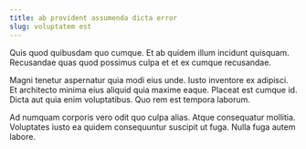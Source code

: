 ```yaml
---
title: ab provident assumenda dicta error
slug: voluptatem est
---
```


Quis quod quibusdam quo cumque. Et ab quidem illum incidunt quisquam. Recusandae quas quod possimus culpa et et ex cumque recusandae.

Magni tenetur aspernatur quia modi eius unde. Iusto inventore ex adipisci. Et architecto minima eius aliquid quia maxime eaque. Placeat est cumque id. Dicta aut quia enim voluptatibus. Quo rem est tempora laborum.

Ad numquam corporis vero odit quo culpa alias. Atque consequatur mollitia. Voluptates iusto ea quidem consequuntur suscipit ut fuga. Nulla fuga autem labore.
